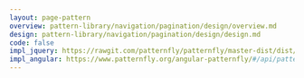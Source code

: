 ```yaml
---
layout: page-pattern
overview: pattern-library/navigation/pagination/design/overview.md
design: pattern-library/navigation/pagination/design/design.md
code: false
impl_jquery: https://rawgit.com/patternfly/patternfly/master-dist/dist/tests/pagination.html
impl_angular: https://www.patternfly.org/angular-patternfly/#/api/patternfly.pagination.component:pfPagination
---
```

